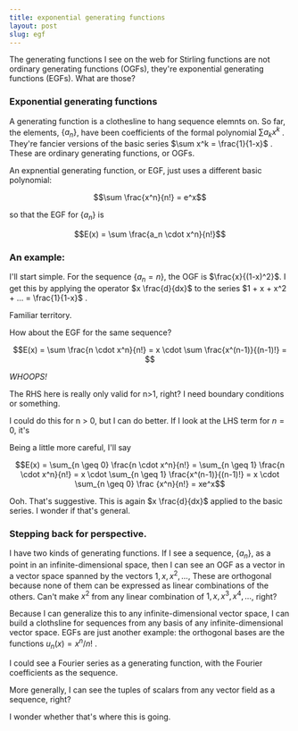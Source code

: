 ```yaml
---
title: exponential generating functions
layout: post
slug: egf
---
```


The generating functions I see on the web for Stirling functions are not ordinary generating functions (OGFs),
they're exponential generating functions (EGFs). What are those?

### Exponential generating functions
A generating function is a clothesline to hang sequence elemnts on.
So far, the elements, $\lbrace a_n \rbrace$, have been coefficients of the formal polynomial $\sum a_k x^k$ .
They're fancier versions of the basic series $\sum x^k = \frac{1}{1-x}$ .
These are ordinary generating functions, or OGFs.

An expnential generating function, or EGF, just uses a different basic polynomial:

$$\sum \frac{x^n}{n!} = e^x$$

so that the EGF for $\lbrace a_n \rbrace$ is 

$$E(x) = \sum \frac{a_n \cdot x^n}{n!}$$

### An example:
I'll start simple.
For the sequence $\lbrace a_n = n \rbrace$, the OGF is $\frac{x}{(1-x)^2}$.
I get this by applying the operator $x \frac{d}{dx}$ to the series $1 + x + x^2 + ... = \frac{1}{1-x}$ .

Familiar territory.

How about the EGF for the same sequence?

$$E(x) = \sum \frac{n \cdot x^n}{n!} = x \cdot \sum \frac{x^(n-1)}{(n-1)!} = $$ 

*WHOOPS!*

The RHS here is really only valid for n>1, right?  I need boundary conditions or something.

I could do this for n > 0, but I can do better. If I look at the LHS term for $n=0$, it's

Being a little more careful, I'll say

$$E(x) = \sum_{n \geq 0} \frac{n \cdot x^n}{n!} = \sum_{n \geq 1} \frac{n \cdot x^n}{n!} = 
x \cdot \sum_{n \geq 1} \frac{x^(n-1)}{(n-1)!} = x \cdot \sum_{n \geq 0} \frac {x^n}{n!} = xe^x$$

Ooh. That's suggestive. This is again $x \frac{d}{dx}$ applied to the basic series.
I wonder if that's general.

### Stepping back for perspective.
I have two kinds of generating functions. 
If I see a sequence, $\lbrace a_n \rbrace$, as a point in an infinite-dimensional space,
then I can see an OGF as a vector in a vector space spanned by the vectors $1, x, x^2, ...$,
These are orthogonal because none of them can be expressed as linear combinations of the others.
Can't make $x^2$ from any linear combination of $1, x, x^3, x^4, ...$, right?

Because I can generalize this to any infinite-dimensional vector space, 
I can build a clothsline for sequences from any basis of any infinite-dimensional vector space.
EGFs are just another example: the orthogonal bases are the functions $u_n(x) = x^n/n!$ .

I could see a Fourier series as a generating function, with the Fourier coefficients as the sequence.

More generally, I can see the tuples of scalars from any vector field as a sequence, right?

I wonder whether that's where this is going.
